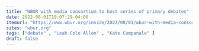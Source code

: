 ```yaml
---
title: "WBUR with media consortium to host series of primary debates"
date: 2022-08-01T19:07:29-04:00
itemurl: "https://www.wbur.org/inside/2022/08/01/wbur-with-media-consortium-to-host-series-of-primary-debates"
sites: "wbur.org"
tags: ["debate" , "Leah Cole Allen" , "Kate Campanale" ]
draft: false
---
```


